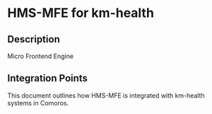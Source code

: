 # HMS-MFE for km-health

## Description

Micro Frontend Engine

## Integration Points

This document outlines how HMS-MFE is integrated with km-health systems in Comoros.
